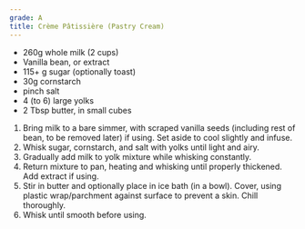 ```yaml
---
grade: A
title: Crème Pâtissière (Pastry Cream)
---
```

<!-- stub -->
<!-- endstub -->

- 260g whole milk (2 cups)
- Vanilla bean, or extract
- 115+ g sugar (optionally toast)
- 30g cornstarch
- pinch salt
- 4 (to 6) large yolks
- 2 Tbsp butter, in small cubes

1. Bring milk to a bare simmer, with scraped vanilla seeds (including rest of bean, to be removed later) if using. Set aside to cool slightly and infuse.
2. Whisk sugar, cornstarch, and salt with yolks until light and airy.
3. Gradually add milk to yolk mixture while whisking constantly.
4. Return mixture to pan, heating and whisking until properly thickened. Add extract if using.
5. Stir in butter and optionally place in ice bath (in a bowl). Cover, using plastic wrap/parchment against surface to prevent a skin. Chill thoroughly.
6. Whisk until smooth before using.